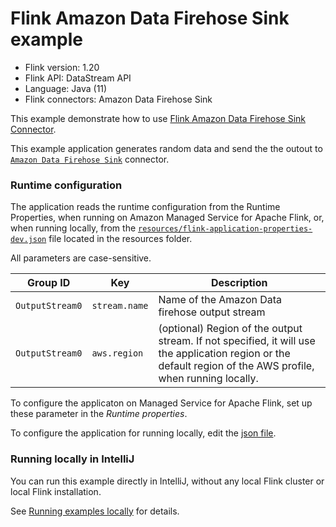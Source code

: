 # Flink Amazon Data Firehose Sink example

* Flink version: 1.20
* Flink API: DataStream API
* Language: Java (11)
* Flink connectors: Amazon Data Firehose Sink

This example demonstrate how to use [Flink Amazon Data Firehose Sink Connector](https://nightlies.apache.org/flink/flink-docs-release-1.18/docs/connectors/datastream/firehose/).

This example application generates random data and send the the outout to [`Amazon Data Firehose Sink`](https://nightlies.apache.org/flink/flink-docs-release-1.19/docs/connectors/datastream/firehose/) connector.

### Runtime configuration

The application reads the runtime configuration from the Runtime Properties, when running on Amazon Managed Service for Apache Flink,
or, when running locally, from the [`resources/flink-application-properties-dev.json`](resources/flink-application-properties-dev.json) file located in the resources folder.

All parameters are case-sensitive.

| Group ID        | Key           | Description               | 
|-----------------|---------------|---------------------------|
| `OutputStream0` | `stream.name` | Name of the Amazon Data firehose output stream |
| `OutputStream0`  | `aws.region`  | (optional) Region of the output stream. If not specified, it will use the application region or the default region of the AWS profile, when running locally. |


To configure the applicaton on Managed Service for Apache Flink, set up these parameter in the *Runtime properties*.

To configure the application for running locally, edit the [json file](resources/flink-application-properties-dev.json).

### Running locally in IntelliJ

You can run this example directly in IntelliJ, without any local Flink cluster or local Flink installation.

See [Running examples locally](../running-examples-locally.md) for details.
